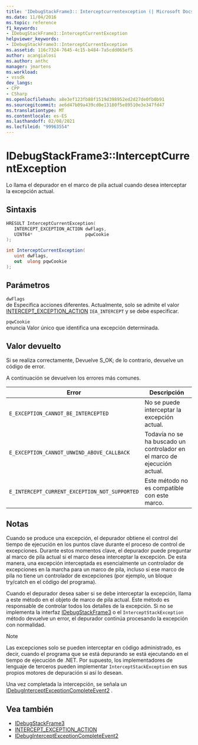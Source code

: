 ```yaml
---
title: 'IDebugStackFrame3:: Interceptcurrentexception (| Microsoft Docs'
ms.date: 11/04/2016
ms.topic: reference
f1_keywords:
- IDebugStackFrame3::InterceptCurrentException
helpviewer_keywords:
- IDebugStackFrame3::InterceptCurrentException
ms.assetid: 116c7324-7645-4c15-b484-7a5cdd065ef5
author: acangialosi
ms.author: anthc
manager: jmartens
ms.workload:
- vssdk
dev_langs:
- CPP
- CSharp
ms.openlocfilehash: a8e3ef123fb88f1519d398952ed2d27de0fb0b91
ms.sourcegitcommit: ae6d47b09a439cd0e13180f5e89510e3e347fd47
ms.translationtype: MT
ms.contentlocale: es-ES
ms.lasthandoff: 02/08/2021
ms.locfileid: "99963554"
---
```

# <a name="idebugstackframe3interceptcurrentexception"></a>IDebugStackFrame3::InterceptCurrentException
Lo llama el depurador en el marco de pila actual cuando desea interceptar la excepción actual.

## <a name="syntax"></a>Sintaxis

```cpp
HRESULT InterceptCurrentException(
   INTERCEPT_EXCEPTION_ACTION dwFlags,
   UINT64*                    pqwCookie
);
```

```csharp
int InterceptCurrentException(
   uint dwFlags,
   out  ulong pqwCookie
);
```

## <a name="parameters"></a>Parámetros
`dwFlags`\
de Especifica acciones diferentes. Actualmente, solo se admite el valor [INTERCEPT_EXCEPTION_ACTION](../../../extensibility/debugger/reference/intercept-exception-action.md) `IEA_INTERCEPT` y se debe especificar.

`pqwCookie`\
enuncia Valor único que identifica una excepción determinada.

## <a name="return-value"></a>Valor devuelto
 Si se realiza correctamente, Devuelve S_OK; de lo contrario, devuelve un código de error.

 A continuación se devuelven los errores más comunes.

|Error|Descripción|
|-----------|-----------------|
|`E_EXCEPTION_CANNOT_BE_INTERCEPTED`|No se puede interceptar la excepción actual.|
|`E_EXCEPTION_CANNOT_UNWIND_ABOVE_CALLBACK`|Todavía no se ha buscado un controlador en el marco de ejecución actual.|
|`E_INTERCEPT_CURRENT_EXCEPTION_NOT_SUPPORTED`|Este método no es compatible con este marco.|

## <a name="remarks"></a>Notas
 Cuando se produce una excepción, el depurador obtiene el control del tiempo de ejecución en los puntos clave durante el proceso de control de excepciones. Durante estos momentos clave, el depurador puede preguntar al marco de pila actual si el marco desea interceptar la excepción. De esta manera, una excepción interceptada es esencialmente un controlador de excepciones en la marcha para un marco de pila, incluso si ese marco de pila no tiene un controlador de excepciones (por ejemplo, un bloque try/catch en el código del programa).

 Cuando el depurador desea saber si se debe interceptar la excepción, llama a este método en el objeto de marco de pila actual. Este método es responsable de controlar todos los detalles de la excepción. Si no se implementa la interfaz [IDebugStackFrame3](../../../extensibility/debugger/reference/idebugstackframe3.md) o el `InterceptStackException` método devuelve un error, el depurador continúa procesando la excepción con normalidad.

> [!NOTE]
> Las excepciones solo se pueden interceptar en código administrado, es decir, cuando el programa que se está depurando se está ejecutando en el tiempo de ejecución de .NET. Por supuesto, los implementadores de lenguaje de terceros pueden implementar `InterceptStackException` en sus propios motores de depuración si así lo desean.

 Una vez completada la intercepción, se señala un [IDebugInterceptExceptionCompleteEvent2](../../../extensibility/debugger/reference/idebuginterceptexceptioncompleteevent2.md) .

## <a name="see-also"></a>Vea también
- [IDebugStackFrame3](../../../extensibility/debugger/reference/idebugstackframe3.md)
- [INTERCEPT_EXCEPTION_ACTION](../../../extensibility/debugger/reference/intercept-exception-action.md)
- [IDebugInterceptExceptionCompleteEvent2](../../../extensibility/debugger/reference/idebuginterceptexceptioncompleteevent2.md)

